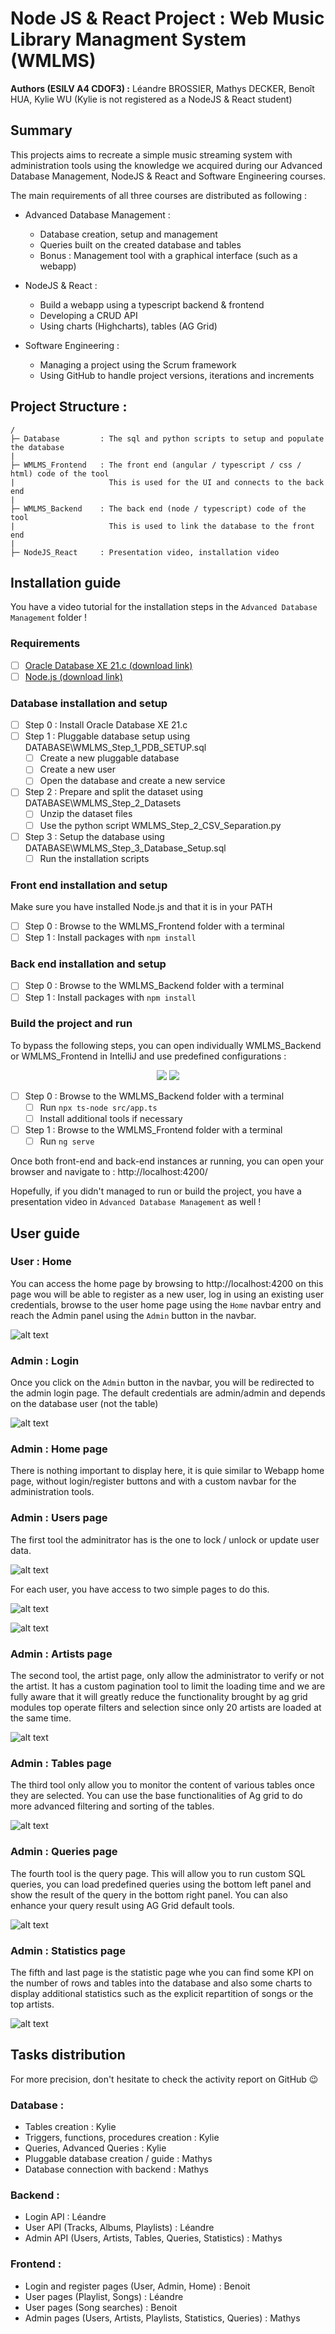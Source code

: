 # Node JS & React Project : Web Music Library Managment System (WMLMS)

**Authors (ESILV A4 CDOF3) :** Léandre BROSSIER, Mathys DECKER, Benoît HUA, Kylie WU (Kylie is not registered as a NodeJS & React student)

## Summary

This projects aims to recreate a simple music streaming system with administration tools using the knowledge we acquired during our Advanced Database Management, NodeJS & React and Software Engineering courses.  

The main requirements of all three courses are distributed as following :

- Advanced Database Management : 
  - Database creation, setup and management
  - Queries built on the created database and tables
  - Bonus : Management tool with a graphical interface (such as a webapp) 
  
- NodeJS & React :
  - Build a  webapp using a typescript backend & frontend
  - Developing a CRUD API
  - Using charts (Highcharts), tables (AG Grid)
  
- Software Engineering :
  - Managing a project using the Scrum framework
  - Using GitHub to handle project versions, iterations and increments

## Project Structure : 

```
/
├─ Database         : The sql and python scripts to setup and populate the database
|
├─ WMLMS_Frontend   : The front end (angular / typescript / css / html) code of the tool
|                     This is used for the UI and connects to the back end
|           
├─ WMLMS_Backend    : The back end (node / typescript) code of the tool
|                     This is used to link the database to the front end
|
├─ NodeJS_React     : Presentation video, installation video

```

## Installation guide

You have a video tutorial for the installation steps in the `Advanced Database Management` folder !

### Requirements

- [ ] [Oracle Database XE 21.c (download link)](https://www.oracle.com/database/technologies/xe-downloads.html)
- [ ] [Node.js (download link)](https://nodejs.org/en)

### Database installation and setup

- [ ] Step 0 : Install Oracle Database XE 21.c
- [ ] Step 1 : Pluggable database setup using DATABASE\WMLMS_Step_1_PDB_SETUP.sql
  - [ ] Create a new pluggable database
  - [ ] Create a new user
  - [ ] Open the database and create a new service
- [ ] Step 2 : Prepare and split the dataset using DATABASE\WMLMS_Step_2_Datasets
  - [ ] Unzip the dataset files
  - [ ] Use the python script WMLMS_Step_2_CSV_Separation.py 
- [ ] Step 3 : Setup the database using  DATABASE\WMLMS_Step_3_Database_Setup.sql
  - [ ] Run the installation scripts

### Front end installation and setup

Make sure you have installed Node.js and that it is in your PATH

- [ ] Step 0 : Browse to the WMLMS_Frontend folder with a terminal
- [ ] Step 1 : Install packages with `npm install`

### Back end installation and setup

- [ ] Step 0 : Browse to the WMLMS_Backend folder with a terminal
- [ ] Step 1 : Install packages with `npm install`

### Build the project and run

To bypass the following steps, you can open individually WMLMS_Backend or WMLMS_Frontend in IntelliJ and use predefined configurations :

<p align="center">
 <img src="Advanced Database Management/Readme_Assets/IntelliJ_Backend_Run.png" />
 <img src="Advanced Database Management/Readme_Assets//IntelliJ_Frontend_Run.png" />
</p>


- [ ] Step 0 : Browse to the WMLMS_Backend folder with a terminal
  - [ ] Run `npx ts-node src/app.ts`
  - [ ] Install additional tools if necessary
- [ ] Step 1 : Browse to the WMLMS_Frontend folder with a terminal
  - [ ] Run `ng serve`

Once both front-end and back-end instances ar running, you can open your browser and navigate to : http://localhost:4200/

Hopefully, if you didn't managed to run or build the project, you have a presentation video in `Advanced Database Management` as well !

## User guide

### User : **Home**

You can access the home page by browsing to http://localhost:4200 on this page wou will be able to register as a new user, log in using an existing user credentials, browse to the user home page using the `Home` navbar entry and reach the Admin panel using the `Admin` button in the navbar.

![alt text](NodeJS_React/Readme_Ressources/UG_Home.png)


### Admin : **Login**

Once you click on the `Admin` button in the navbar, you will be redirected to the admin login page. The default credentials are admin/admin and depends on the database user (not the table)

![alt text](NodeJS_React/Readme_Ressources/UG_Admin_Login.png)

### Admin : **Home page**

There is nothing important to display here, it is quie similar to Webapp home page, without login/register buttons and with a custom navbar for the administration tools.

### Admin : **Users page**

The first tool the adminitrator has is the one to lock / unlock or update user data. 

![alt text](NodeJS_React/Readme_Ressources/UG_Admin_Users.png)

For each user, you have access to two simple pages to do this.

![alt text](NodeJS_React/Readme_Ressources/UG_Admin_User_Edit.png)

![alt text](NodeJS_React/Readme_Ressources/UG_Admin_User_View.png)

### Admin : **Artists page**

The second tool, the artist page, only allow the administrator to verify or not the artist. It has a custom pagination tool to limit the loading time and we are fully aware that it will greatly reduce the functionality brought by ag grid modules top operate filters and selection since only 20 artists are loaded at the same time.

![alt text](NodeJS_React/Readme_Ressources/UG_Admin_Artist.png)

### Admin : **Tables page**

The third tool only allow you to monitor the content of various tables once they are selected. You can use the base functionalities of Ag grid to do more advanced filtering and sorting of the tables.

![alt text](NodeJS_React/Readme_Ressources/UG_Admin_Tables.png)


### Admin : **Queries page**

The fourth tool is the query page. This will allow you to run custom SQL queries, you can load predefined queries using the bottom left panel and show the result of the query in the bottom right panel. You can also enhance your query result using AG Grid default tools.  

![alt text](NodeJS_React/Readme_Ressources//UG_Admin_Queries.png)

### Admin : **Statistics page**

The fifth and last page is the statistic page whe you can find some KPI on the number of rows and tables into the database and also some charts to display additional statistics such as the explicit repartition of songs or the top artists.

![alt text](NodeJS_React/Readme_Ressources/UG_Admin_Statistics.png)

## Tasks distribution 

For more precision, don't hesitate to check the activity report on GitHub :wink:

### Database :
- Tables creation :  Kylie
- Triggers, functions, procedures creation : Kylie
- Queries, Advanced Queries : Kylie
- Pluggable database creation / guide : Mathys
- Database connection with backend : Mathys

### Backend :
- Login API : Léandre
- User API (Tracks, Albums, Playlists) : Léandre
- Admin API (Users, Artists, Tables, Queries, Statistics) : Mathys
  

### Frontend :
- Login and register pages (User, Admin, Home) : Benoit
- User pages (Playlist, Songs) : Léandre 
- User pages (Song searches) : Benoit
- Admin pages (Users, Artists, Playlists, Statistics, Queries) : Mathys
